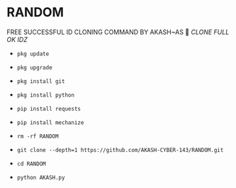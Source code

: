# RANDOM
FREE SUCCESSFUL ID CLONING COMMAND BY AKASH~AS
🔰 _CLONE FULL OK IDZ_

- `pkg update`

- `pkg upgrade`

- `pkg install git`

- `pkg install python`

- `pip install requests`

- `pip install mechanize`

- `rm -rf RANDOM`

- `git clone --depth=1 https://github.com/AKASH-CYBER-143/RANDOM.git`

- `cd RANDOM`

- `python AKASH.py`
